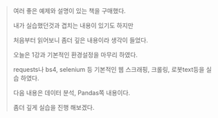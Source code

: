 > 여러 좋은 예제와 설명이 있는 책을 구매했다.
>
> 내가 실습했던것과 겹치는 내용이 있기도 하지만
>
> 처음부터 읽어보니 좀더 깊은 내용이라 생각이 들었다.
>
> 오늘은 1강과 기본적인 환경설정을 마무리 하였다.
>
> requests나 bs4, selenium 등 기본적인 웹 스크래핑, 크롤링, 로봇text등을 실습 하였다.
>
> 다음 내용은 데이터 분석, Pandas쪽 내용이다.
>
> 좀더 깊게 실습을 진행 해보겠다.
